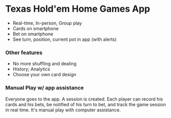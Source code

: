 # Texas Hold'em Home Games App

* Real-time, In-person, Group play
* Cards on smartphone
* Bet on smartphone
* See turn, position, current pot in app (with alerts)

### Other features
* No more shuffling and dealing
* History; Analytics
* Choose your own card design

### Manual Play w/ app assistance
Everyone goes to the app. A session is created. Each player can record his cards and his bets, be notified of his turn to bet, and track the game session in real time. It's manual play with computer assistance.
